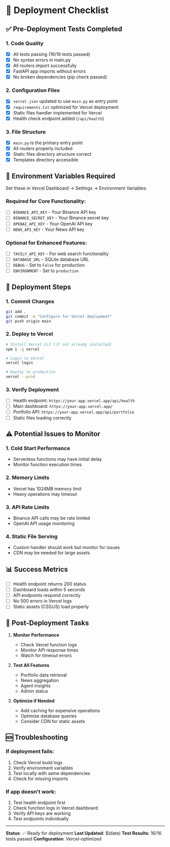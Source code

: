 # 🚀 Deployment Checklist

## ✅ Pre-Deployment Tests Completed

### 1. **Code Quality**
- [x] All tests passing (16/16 tests passed)
- [x] No syntax errors in main.py
- [x] All routers import successfully
- [x] FastAPI app imports without errors
- [x] No broken dependencies (pip check passed)

### 2. **Configuration Files**
- [x] `vercel.json` updated to use `main.py` as entry point
- [x] `requirements.txt` optimized for Vercel deployment
- [x] Static files handler implemented for Vercel
- [x] Health check endpoint added (`/api/health`)

### 3. **File Structure**
- [x] `main.py` is the primary entry point
- [x] All routers properly included
- [x] Static files directory structure correct
- [x] Templates directory accessible

## 🔧 Environment Variables Required

Set these in Vercel Dashboard → Settings → Environment Variables:

### Required for Core Functionality:
- [ ] `BINANCE_API_KEY` - Your Binance API key
- [ ] `BINANCE_SECRET_KEY` - Your Binance secret key
- [ ] `OPENAI_API_KEY` - Your OpenAI API key
- [ ] `NEWS_API_KEY` - Your News API key

### Optional for Enhanced Features:
- [ ] `TAVILY_API_KEY` - For web search functionality
- [ ] `DATABASE_URL` - SQLite database URL
- [ ] `DEBUG` - Set to `False` for production
- [ ] `ENVIRONMENT` - Set to `production`

## 🚀 Deployment Steps

### 1. **Commit Changes**
```bash
git add .
git commit -m "Configure for Vercel deployment"
git push origin main
```

### 2. **Deploy to Vercel**
```bash
# Install Vercel CLI (if not already installed)
npm i -g vercel

# Login to Vercel
vercel login

# Deploy to production
vercel --prod
```

### 3. **Verify Deployment**
- [ ] Health endpoint: `https://your-app.vercel.app/api/health`
- [ ] Main dashboard: `https://your-app.vercel.app/`
- [ ] Portfolio API: `https://your-app.vercel.app/api/portfolio`
- [ ] Static files loading correctly

## ⚠️ Potential Issues to Monitor

### 1. **Cold Start Performance**
- Serverless functions may have initial delay
- Monitor function execution times

### 2. **Memory Limits**
- Vercel has 1024MB memory limit
- Heavy operations may timeout

### 3. **API Rate Limits**
- Binance API calls may be rate limited
- OpenAI API usage monitoring

### 4. **Static File Serving**
- Custom handler should work but monitor for issues
- CDN may be needed for large assets

## 📊 Success Metrics

- [ ] Health endpoint returns 200 status
- [ ] Dashboard loads within 5 seconds
- [ ] API endpoints respond correctly
- [ ] No 500 errors in Vercel logs
- [ ] Static assets (CSS/JS) load properly

## 🔄 Post-Deployment Tasks

1. **Monitor Performance**
   - Check Vercel function logs
   - Monitor API response times
   - Watch for timeout errors

2. **Test All Features**
   - Portfolio data retrieval
   - News aggregation
   - Agent insights
   - Admin status

3. **Optimize if Needed**
   - Add caching for expensive operations
   - Optimize database queries
   - Consider CDN for static assets

## 🆘 Troubleshooting

### If deployment fails:
1. Check Vercel build logs
2. Verify environment variables
3. Test locally with same dependencies
4. Check for missing imports

### If app doesn't work:
1. Test health endpoint first
2. Check function logs in Vercel dashboard
3. Verify API keys are working
4. Test endpoints individually

---

**Status**: ✅ Ready for deployment
**Last Updated**: $(date)
**Test Results**: 16/16 tests passed
**Configuration**: Vercel-optimized 
